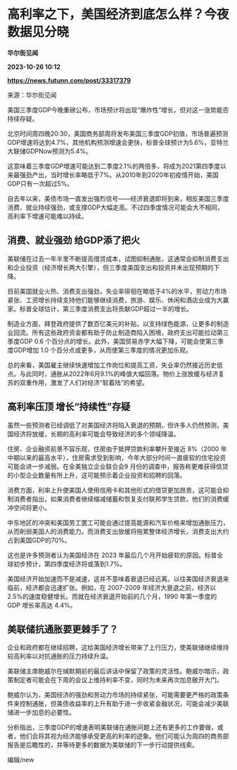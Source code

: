 # 高利率之下，美国经济到底怎么样？今夜数据见分晓
**华尔街见闻**

**2023-10-26 10:12**

**https://news.futunn.com/post/33317379**

来源：华尔街见闻

美国三季度GDP今晚重磅公布，市场预计将出现“爆炸性”增长，但对这一涨势能否持续存疑。

北京时间周四晚20:30，美国商务部周将发布美国三季度GDP初值，市场普遍预测GDP增速将达到4.7%，其他机构预测增速会更快，标普全球预计为5.6%，亚特兰大联储GDPNow预测为5.4%。

这意味着三季度GDP增速可能达到二季度2.1%的两倍多，将成为2021第四季度以来最强劲产出，当时增长率略低于7%。从2010年到2020年初疫情开始，美国GDP只有一次超过5%。

自去年以来，美债市场一直发出强烈信号——经济衰退即将到来，相反美国三季度消费、就业持续强劲，或支撑GDP大幅走高。不过四季度情况可能会大不相同，高利率下增速可能难以持续。

消费、就业强劲 给GDP添了把火
----------------

美联储在过去一年半里不断提高借贷成本，试图抑制通胀，这通常会抑制消费支出和企业投资（经济增长两大引擎），但三季度美国支出和投资并未出现预期的下降。

目前美国就业火热、消费支出强劲，失业率徘徊在略低于4%的水平，劳动力市场紧张、工资增长持续支持他们能够继续消费，旅游、娱乐、休闲和酒店业成为大赢家。标普全球估计，第三季度消费支出将贡献GDP超过一半的增长。

制造业方面，拜登政府提供了数百亿美元的补贴，以支持绿色能源，让更多的制造业回流。所有这些政府资金都有助于防止制造商陷入困境，政府支出可能拉动第三季度GDP 0.6 个百分点的增长。此外，美国贸易赤字大幅下降，可能会使第三季度GDP增加 1.0 个百分点或更多，从而使第三季度的情况更加乐观。

总的来看，美国雇主继续快速增加工作岗位和提高工资，失业率仍然接近历史低点。与此同时，通胀从2022年6月9.1%的峰值大幅回落。物价上涨放缓与经济复苏的双重作用，激发了人们对经济“软着陆”的希望。

高利率压顶 增长“持续性”存疑
---------------

虽然一些预测者已经调低了对美国经济将陷入衰退的预期，但许多人仍然预测，美国经济将放缓，长期的高利率可能会导致经济的多个领域降温。

住房、企业融资前景不容乐观，住房由于抵押贷款利率攀升至接近 8%（2000 年中期以来的最高水平），住房需求受到影响，今年大部分时间一直疲软的住宅投资可能会进一步减弱。在全美独立企业联合会9 月份的调查中，报告称更难获得信贷的小型企业数量有所上升，这可能预示着企业投资和招聘的回落。

消费方面，利率上升使美国人使用信用卡和其他形式的借贷更加昂贵，这可能会抑制消费者指出，如果消费者继续缩减储蓄和恢复支付联邦学生贷款，他们的消费缓冲空间将更小。

中东地区的冲突和美国劳工罢工可能会通过提高能源和汽车价格来增加通胀压力，从而削弱美国人的消费能力。而消费支出放缓将拖累整体经济增长，消费支出大约占到美国GDP的70%。

这也是许多预测者认为美国经济在 2023 年最后几个月开始疲软的原因。标普全球初步预计，第四季度经济将或落到1.7%。

美国经济开始加速而不是减速，这并不意味着衰退已经远离。以往美国经济衰退来临前，经济都会迅速扩张。例如，在 2007-2009 年经济大衰退之前，经济以 2.5%的速度稳健增长。而就在经济衰退开始前的几个月，1990 年第一季度的 GDP 增长率高达 4.4%。

美联储抗通胀要更棘手了？
------------

企业和政府都在继续招聘，这给美国经济增长带来了上行压力，使美联储继续维持较高利率以对抗通胀的压力持续升温。

美联储主席鲍威尔在缄默期前的最后讲话中保留了政策的灵活性。鲍威尔暗示，政策制定者可能会在下周的会议上维持利率不变，同时为未来再次加息敞开大门。

鲍威尔认为，美国经济的强劲和劳动力市场的持续紧张，可能需要更严格的政策条件来控制通胀，但美债收益率的上升有助于进一步收紧金融状况，可能会减少美联储进一步加息的必要性。

分析指出，三季度GDP的增速表明美联储在通胀问题上还有更多的工作要做，或者，他们会将其视为经济能够承受更高的利率的迹象。他们可能认为周四的商务部报告是后瞻性的，并等待更多的数据为美联储的下一步行动提供线索。

编辑/new